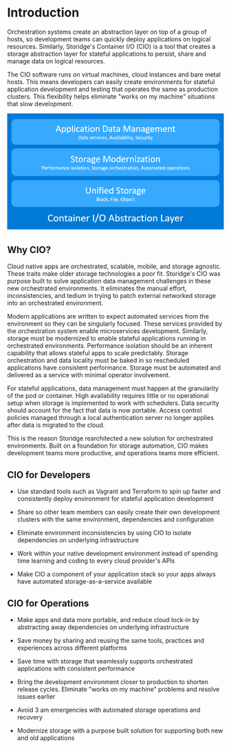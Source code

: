 # Introduction 

Orchestration systems create an abstraction layer on top of a group of hosts, so development teams can quickly deploy applications on logical resources. Similarly, Storidge's Container I/O (CIO) is a tool that creates a storage abstraction layer for stateful applications to persist, share and manage data on logical resources. 

The CIO software runs on virtual machines, cloud instances and bare metal hosts. This means developers can easily create environments for stateful application development and testing that operates the same as production clusters. This flexibility helps eliminate "works on my machine" situations that slow development. 

![cio abstraction layer](../images/cio-abstraction-layer.png)

## Why CIO?
Cloud native apps are orchestrated, scalable, mobile, and storage agnostic. These traits make older storage technologies a poor fit. Storidge's CIO was purpose built to solve application data management challenges in these new orchestrated environments. It eliminates the manual effort, inconsistencies, and tedium in trying to patch external networked storage into an orchestrated environment.

Modern applications are written to expect automated services from the environment so they can be singularly focused. These services provided by the orchestration system enable microservices development. Similarly, storage must be modernized to enable stateful applications running in orchestrated environments. Performance isolation should be an inherent capability that allows stateful apps to scale predictably. Storage orchestration and data locality must be baked in so rescheduled applications have consistent performance. Storage must be automated and delivered as a service with minimal operator involvement. 

For stateful applications, data management must happen at the granularity of the pod or container. High availability requires little or no operational setup when storage is implemented to work with schedulers. Data security should account for the fact that data is now portable. Access control policies managed through a local authentication server no longer applies after data is migrated to the cloud. 

This is the reason Storidge rearchitected a new solution for orchestrated environments. Built on a foundation for storage automation, CIO makes development teams more productive, and operations teams more efficient.

## CIO for Developers

- Use standard tools such as Vagrant and Terraform to spin up faster and consistently deploy environment for stateful application development

- Share so other team members can easily create their own development clusters with the same environment, dependencies and configuration

- Eliminate environment inconsistencies by using CIO to isolate dependencies on underlying infrastructure

- Work within your native development environment instead of spending time learning and coding to every cloud provider's APIs

- Make CIO a component of your application stack so your apps always have automated storage-as-a-service available 

## CIO for Operations

- Make apps and data more portable, and reduce cloud lock-in by abstracting away dependencies on underlying infrastructure

- Save money by sharing and reusing the same tools, practices and experiences across different platforms

- Save time with storage that seamlessly supports orchestrated applications with consistent performance

- Bring the development environment closer to production to shorten release cycles. Eliminate "works on my machine" problems and resolve issues earlier

- Avoid 3 am emergencies with automated storage operations and recovery

- Modernize storage with a purpose built solution for supporting both new and old applications



